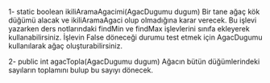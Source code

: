 1- static boolean ikiliAramaAgacimi(AgacDugumu dugum)
Bir tane ağaç kök düğümü alacak ve ikiliAramaAgaci olup olmadığına karar verecek. Bu işlevi yazarken ders notlarındaki findMin ve findMax işlevlerini sınıfa ekleyerek kullanabilirsiniz. İşlevin False döneceği durumu test etmek için AgacDugumu kullanılarak ağaç oluşturabilirsiniz.


2- public int agacTopla(AgacDugumu dugum)
Ağacın bütün düğümlerindeki sayıların toplamını bulup bu sayıyı dönecek. 
